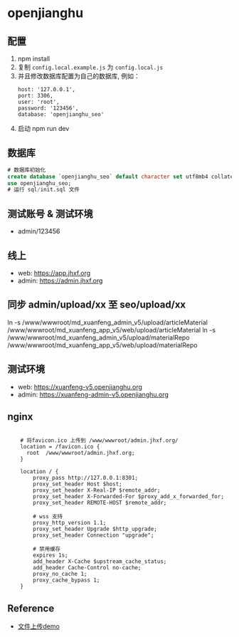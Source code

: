 # openjianghu

## 配置

1. npm install
2. 复制 `config.local.example.js` 为 `config.local.js`
3. 并且修改数据库配置为自己的数据库, 例如：
   ```
   host: '127.0.0.1',
   port: 3306,
   user: 'root',
   password: '123456',
   database: 'openjianghu_seo'
   ```
4. 启动 npm run dev
   
## 数据库

```sql
# 数据库初始化
create database `openjianghu_seo` default character set utf8mb4 collate utf8mb4_bin;
use openjianghu_seo;
# 运行 sql/init.sql 文件
```

## 测试账号 & 测试环境

- admin/123456

## 线上

- web: https://app.jhxf.org
- admin: https://admin.jhxf.org

## 同步 admin/upload/xx 至 seo/upload/xx

ln -s /www/wwwroot/md_xuanfeng_admin_v5/upload/articleMaterial /www/wwwroot/md_xuanfeng_app_v5/web/upload/articleMaterial
ln -s /www/wwwroot/md_xuanfeng_admin_v5/upload/materialRepo /www/wwwroot/md_xuanfeng_app_v5/web/upload/materialRepo

## 测试环境

- web: https://xuanfeng-v5.openjianghu.org
- admin: https://xuanfeng-admin-v5.openjianghu.org

## nginx

```config

    # 将favicon.ico 上传到 /www/wwwroot/admin.jhxf.org/
    location = /favicon.ico {
      root  /www/wwwroot/admin.jhxf.org;
    }

    location / {
        proxy_pass http://127.0.0.1:8301;
        proxy_set_header Host $host;
        proxy_set_header X-Real-IP $remote_addr;
        proxy_set_header X-Forwarded-For $proxy_add_x_forwarded_for;
        proxy_set_header REMOTE-HOST $remote_addr;
    
        # wss 支持
        proxy_http_version 1.1;
        proxy_set_header Upgrade $http_upgrade;
        proxy_set_header Connection "upgrade";
        
        # 禁用缓存
        expires 1s;
        add_header X-Cache $upstream_cache_status;
        add_header Cache-Control no-cache;
        proxy_no_cache 1;
        proxy_cache_bypass 1;
    }

```

## Reference

- [文件上传demo](https://vuetify-file-browser-demo.herokuapp.com/)
